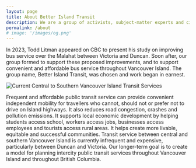 ```yaml
---
layout: page
title: About Better Island Transit
description: We are a group of activists, subject-matter experts and citizens lobbying for convenient and affordable public transportation on Vancouver Island.   
permalink: /about
# image: '/images/og.png'
---
```


In 2023, Todd Litman appeared on CBC to present his study on improving bus service over the Malahat between Victoria and Duncan. Soon after, our group formed to support these proposed improvements, and to support convenient and affordable bus service throughout Vancouver Island. The group name, Better Island Transit, was chosen and work began in earnest. 

![Current Central to Southern Vancouver Island Transit Services]({{site.baseurl}}/images/og.png)

Frequent and affordable public transit service can provide convenient independent mobility for travellers who cannot, should not or prefer not to drive on Island highways. It also reduces road congestion, crashes and pollution emissions. It supports local economic development by helping students access school, workers access jobs, businesses access employees and tourists access rural areas. It helps create more livable, equitable and successful communities. Transit service between central and southern Vancouver Island is currently infrequent and expensive, particularly between Duncan and Victoria. Our longer-term goal is to create a model for planning intercity public transit services throughout Vancouver Island and throughout British Columbia.
